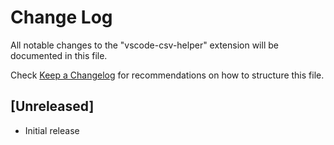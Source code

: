 # Change Log
All notable changes to the "vscode-csv-helper" extension will be documented in this file.

Check [Keep a Changelog](http://keepachangelog.com/) for recommendations on how to structure this file.

## [Unreleased]
- Initial release